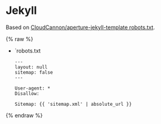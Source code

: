 # Jekyll

Based on [CloudCannon/aperture-jekyll-template robots.txt](https://github.com/CloudCannon/aperture-jekyll-template/blob/master/robots.txt).

{% raw %}

- `robots.txt
    ```liquid
    ---
    layout: null
    sitemap: false
    ---

    User-agent: *
    Disallow:

    Sitemap: {{ 'sitemap.xml' | absolute_url }}
    ```

{% endraw %}
